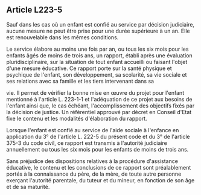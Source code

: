 ## Article L223-5

Sauf dans les cas où un enfant est confié au service par décision judiciaire, aucune mesure ne peut être prise
pour une durée supérieure à un an. Elle est renouvelable dans les mêmes conditions.

Le service élabore au moins une fois par an, ou tous les six mois pour les enfants âgés de moins de trois
ans, un rapport, établi après une évaluation pluridisciplinaire, sur la situation de tout enfant accueilli ou
faisant l'objet d'une mesure éducative. Ce rapport porte sur la santé physique et psychique de l'enfant, son
développement, sa scolarité, sa vie sociale et ses relations avec sa famille et les tiers intervenant dans sa


vie. Il permet de vérifier la bonne mise en œuvre du projet pour l'enfant mentionné à l'article L. 223-1-1 et
l'adéquation de ce projet aux besoins de l'enfant ainsi que, le cas échéant, l'accomplissement des objectifs
fixés par la décision de justice. Un référentiel approuvé par décret en Conseil d'Etat fixe le contenu et les
modalités d'élaboration du rapport.

Lorsque l'enfant est confié au service de l'aide sociale à l'enfance en application du 3° de l'article L. 222-5
du présent code et du 3° de l'article 375-3 du code civil, ce rapport est transmis à l'autorité judiciaire
annuellement ou tous les six mois pour les enfants de moins de trois ans.

Sans préjudice des dispositions relatives à la procédure d'assistance éducative, le contenu et les conclusions
de ce rapport sont préalablement portés à la connaissance du père, de la mère, de toute autre personne
exerçant l'autorité parentale, du tuteur et du mineur, en fonction de son âge et de sa maturité.

